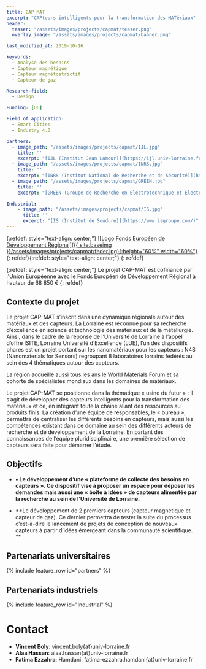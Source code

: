 ```yaml
---
title: CAP MAT
excerpt: "CAPteurs intelligents pour la transformation des MATériaux"
header:
  teaser: "/assets/images/projects/capmat/teaser.png"
  overlay_image: "/assets/images/projects/capmat/banner.png"

last_modified_at: 2019-10-16

keywords:
  - Analyse des besoins
  - Capteur magnétique
  - Capteur magnétostrictif
  - Capteur de gaz

Research-field:
  - Design

Funding: [UL] 

Field of application:
  - Smart Cities
  - Industry 4.0

partners:
  - image_path: "/assets/images/projects/capmat/IJL.jpg"
    title: ''
    excerpt: "[IJL (Institut Jean Lamour)](https://ijl.univ-lorraine.fr/)"
  - image_path: "/assets/images/projects/capmat/INRS.jpg"
    title: ''
    excerpt: "[INRS (Institut National de Recherche et de Sécurité)](http://www.inrs.fr/)"
  - image_path: "/assets/images/projects/capmat/GREEN.jpg"    
    title: ''
    excerpt: "[GREEN (Groupe de Recherche en Electrotechnique et Electronique)](https://green.univ-lorraine.fr/)"

Industrial:
    - image_path: "/assets/images/projects/capmat/IS.jpg"    
      title: ''
      excerpt: "[IS (Institut de Soudure)](https://www.isgroupe.com/)"
---
```




{:refdef: style="text-align: center;"}
<a href="https://www.europe-en-france.gouv.fr/fr/fonds-europeens/fonds-europeen-de-developpement-regional-FEDER">![Logo Fonds Européen de Développement Régional]({{ site.baseimg }}/assets/images/projects/capmat/feder.jpg){:height="60%" width="60%"}</a>{: refdef}{:refdef: style="text-align: center;"}
{: refdef}  

{:refdef: style="text-align: center;"}
Le projet CAP-MAT est cofinancé par l'Union Européenne avec le Fonds Européen de Développement Régional à hauteur de 68 850 €
{: refdef}



## Contexte du projet

Le projet CAP-MAT s’inscrit dans une dynamique régionale autour des matériaux et des capteurs. La Lorraine est reconnue pour sa recherche d’excellence en science et technologie des matériaux et de la métallurgie. Ainsi, dans le cadre de la réponse de l’Université de Lorraine à l’appel d’offre ISITE, Lorraine Université d’Excellence (LUE), l’un des dispositifs phares est un projet portant sur les nanomatériaux pour les capteurs : N4S (Nanomaterials for Sensors) regroupant 8 laboratoires lorrains fédérés au sein des 4 thématiques autour des capteurs.


La région accueille aussi tous les ans le World Materials Forum et sa cohorte de spécialistes mondiaux dans les domaines de matériaux.

Le projet CAP-MAT se positionne dans la thématique « usine du futur » : il s’agit de développer des capteurs intelligents pour la transformation des matériaux et ce, en intégrant toute la chaine allant des ressources au produits finis. La création d’une équipe de responsables, le « bureau », permettra de centraliser les différents besoins en capteurs, mais aussi les compétences existant dans ce domaine au sein des différents acteurs de recherche et de développement de la Lorraine.
En partant des connaissances de l’équipe pluridisciplinaire, une première sélection de capteurs sera faite pour démarrer l’étude.



## Objectifs

- **•	Le développement d’une « plateforme de collecte des besoins en capteurs ». Ce dispositif vise à proposer un espace pour déposer les demandes mais aussi une « boite à idées » de capteurs alimentée par la recherche au sein de l’Université de Lorraine.**

- **Le développement de 2 premiers capteurs (capteur magnétique et capteur de gaz). Ce dernier permettra de tester la suite du processus c’est-à-dire le lancement de projets de conception de nouveaux capteurs à partir d’idées émergeant dans la communauté scientifique.
**



## Partenariats universitaires

{% include feature_row id="partners" %}



## Partenariats industriels

{% include feature_row id="Industrial" %}

# Contact

- **Vincent Boly**: vincent.boly{at}univ-lorraine.fr
- **Alaa Hassan**: alaa.hassan{at}univ-lorraine.fr
- **Fatima Ezzahra**: Hamdani: fatima-ezzahra.hamdani{at}univ-lorraine.fr

